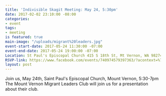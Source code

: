 ```yaml
---
title: 'Indivisible Skagit Meeting: May 24, 5:30pm'
date: 2017-02-02 23:10:00 -08:00
categories:
- event
tags:
- meeting
is featured: true
main-image: "/uploads/migrant%20leaders.jpg"
event-start-date: 2017-05-24 11:30:00 -07:00
event-end-date: 2017-05-24 19:00:00 -07:00
Location: St Paul's Episcopal Church 415 S 18th St, Mt Vernon, WA 98274
RSVP-link: https://www.facebook.com/events/740974579397363/?acontext=%7B%22source%22%3A4%2C%22action_history%22%3A%22null%22%7D&source=4&action_history=null
layout: post
---
```


Join us, May 24th, Saint Paul's Episcopal Church, Mount Vernon, 5:30-7pm
The Mount Vernon Migrant Leaders Club will join us for a presentation about their club.